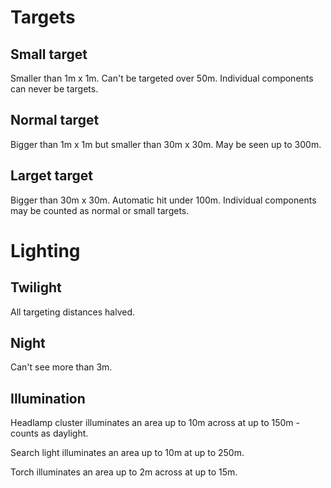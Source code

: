 # Targets

## Small target
Smaller than 1m x 1m.  Can't be targeted over 50m.  Individual components can never be targets.

## Normal target
Bigger than 1m x 1m but smaller than 30m x 30m.  May be seen up to 300m.

## Larget target
Bigger than 30m x 30m.  Automatic hit under 100m.  Individual components may be counted as normal or small targets.

# Lighting

## Twilight
All targeting distances halved.

## Night
Can't see more than 3m.

## Illumination
Headlamp cluster illuminates an area up to 10m across at up to 150m - counts as daylight.

Search light illuminates an area up to 10m at up to 250m.

Torch illuminates an area up to 2m across at up to 15m.

